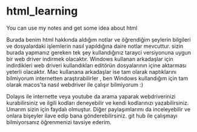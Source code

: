 # html_learning
You can use my notes and get some idea about html

Burada benim html hakkında aldığım notlar ve öğrendiğim şeylerin bilgileri ve dosyalardaki işlemlerin nasıl yapıldığına daire notlar mevcuttur.
sizin burada yapmanız gereken tek şey kullandığınız tarayci versiyonuna uygun bir web driver indirmek olacaktır. Windows kullanan arkadaşlar için
indirdikleri web driveri kullandıkları editörün dosyalarının içine aktarması yeterli olacaktır. Mac kullanana arkadaşlar ise tam olarak naptıklarını
bilmiyorum internetten araştırabilirler , ben Windows kullandığım için tam olarak macos'ta nasıl webdriver ile çalışır bilmiyorum :)


Dolayıs ile internette veya youtube da arama yaparak webdriverinizi kurabilirsiniz ve ilgili kodları deneyebilir ve kendi kodlarınızı yazabilirsiniz.
Umarım sizin için faydalı olmuştur. Diğer paylaşımlarımı da inceleyebilir ve onlara bişeyler ilave edip bana gönderebilirsiniz. git hub ile çalışmayı
bilmiyorsanız öğrenmenizi tavsiye ederim.
